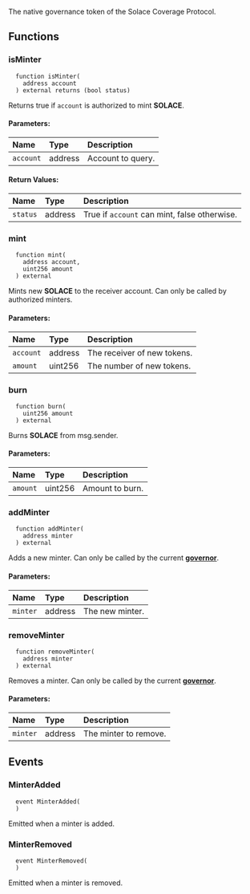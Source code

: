 The native governance token of the Solace Coverage Protocol.


## Functions
### isMinter
```solidity
  function isMinter(
    address account
  ) external returns (bool status)
```
Returns true if `account` is authorized to mint **SOLACE**.


#### Parameters:
| Name | Type | Description                                                          |
| :--- | :--- | :------------------------------------------------------------------- |
|`account` | address | Account to query.

#### Return Values:
| Name                           | Type          | Description                                                                  |
| :----------------------------- | :------------ | :--------------------------------------------------------------------------- |
|`status`| address | True if `account` can mint, false otherwise.
### mint
```solidity
  function mint(
    address account,
    uint256 amount
  ) external
```
Mints new **SOLACE** to the receiver account.
Can only be called by authorized minters.


#### Parameters:
| Name | Type | Description                                                          |
| :--- | :--- | :------------------------------------------------------------------- |
|`account` | address | The receiver of new tokens.
|`amount` | uint256 | The number of new tokens.

### burn
```solidity
  function burn(
    uint256 amount
  ) external
```
Burns **SOLACE** from msg.sender.


#### Parameters:
| Name | Type | Description                                                          |
| :--- | :--- | :------------------------------------------------------------------- |
|`amount` | uint256 | Amount to burn.

### addMinter
```solidity
  function addMinter(
    address minter
  ) external
```
Adds a new minter.
Can only be called by the current [**governor**](/docs/protocol/governance).


#### Parameters:
| Name | Type | Description                                                          |
| :--- | :--- | :------------------------------------------------------------------- |
|`minter` | address | The new minter.

### removeMinter
```solidity
  function removeMinter(
    address minter
  ) external
```
Removes a minter.
Can only be called by the current [**governor**](/docs/protocol/governance).


#### Parameters:
| Name | Type | Description                                                          |
| :--- | :--- | :------------------------------------------------------------------- |
|`minter` | address | The minter to remove.

## Events
### MinterAdded
```solidity
  event MinterAdded(
  )
```
Emitted when a minter is added.


### MinterRemoved
```solidity
  event MinterRemoved(
  )
```
Emitted when a minter is removed.


